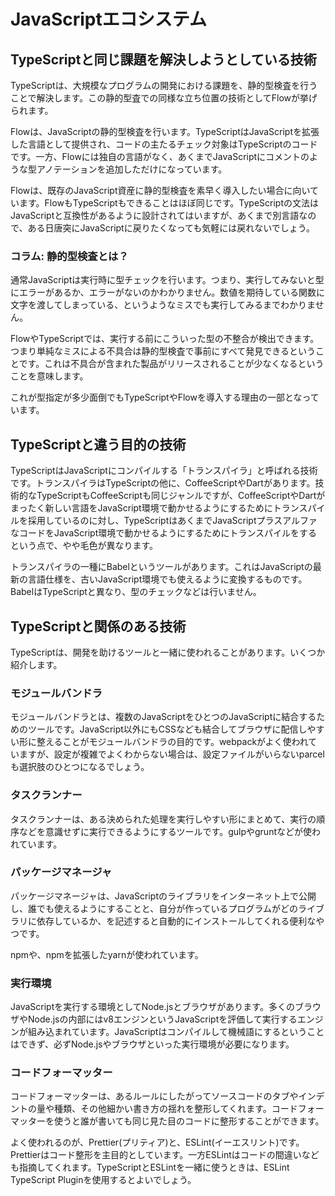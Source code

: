 # JavaScriptエコシステム

## TypeScriptと同じ課題を解決しようとしている技術

TypeScriptは、大規模なプログラムの開発における課題を、静的型検査を行うことで解決します。この静的型査での同様な立ち位置の技術としてFlowが挙げられます。

Flowは、JavaScriptの静的型検査を行います。TypeScriptはJavaScriptを拡張した言語として提供され、コードの主たるチェック対象はTypeScriptのコードです。一方、Flowには独自の言語がなく、あくまでJavaScriptにコメントのような型アノテーションを追加しただけになっています。

Flowは、既存のJavaScript資産に静的型検査を素早く導入したい場合に向いています。FlowもTypeScriptもできることはほぼ同じです。TypeScriptの文法はJavaScriptと互換性があるように設計されてはいますが、あくまで別言語なので、ある日唐突にJavaScriptに戻りたくなっても気軽には戻れないでしょう。

### コラム: 静的型検査とは？

通常JavaScriptは実行時に型チェックを行います。つまり、実行してみないと型にエラーがあるか、エラーがないのかわかりません。数値を期待している関数に文字を渡してしまっている、というようなミスでも実行してみるまでわかりません。

FlowやTypeScriptでは、実行する前にこういった型の不整合が検出できます。つまり単純なミスによる不具合は静的型検査で事前にすべて発見できるということです。これは不具合が含まれた製品がリリースされることが少なくなるということを意味します。

これが型指定が多少面倒でもTypeScriptやFlowを導入する理由の一部となっています。

## TypeScriptと違う目的の技術

TypeScriptはJavaScriptにコンパイルする「トランスパイラ」と呼ばれる技術です。トランスパイラはTypeScriptの他に、CoffeeScriptやDartがあります。技術的なTypeScriptもCoffeeScriptも同じジャンルですが、CoffeeScriptやDartがまったく新しい言語をJavaScript環境で動かせるようにするためにトランスパイルを採用しているのに対し、TypeScriptはあくまでJavaScriptプラスアルファなコードをJavaScript環境で動かせるようにするためにトランスパイルをするという点で、やや毛色が異なります。

トランスパイラの一種にBabelというツールがあります。これはJavaScriptの最新の言語仕様を、古いJavaScript環境でも使えるように変換するものです。BabelはTypeScriptと異なり、型のチェックなどは行いません。

## TypeScriptと関係のある技術

TypeScriptは、開発を助けるツールと一緒に使われることがあります。いくつか紹介します。

### モジュールバンドラ

モジュールバンドラとは、複数のJavaScriptをひとつのJavaScriptに結合するためのツールです。JavaScript以外にもCSSなども結合してブラウザに配信しやすい形に整えることがモジュールバンドラの目的です。webpackがよく使われていますが、設定が複雑でよくわからない場合は、設定ファイルがいらないparcelも選択肢のひとつになるでしょう。

### タスクランナー

タスクランナーは、ある決められた処理を実行しやすい形にまとめて、実行の順序などを意識せずに実行できるようにするツールです。gulpやgruntなどが使われています。

### パッケージマネージャ

パッケージマネージャは、JavaScriptのライブラリをインターネット上で公開し、誰でも使えるようにすることと、自分が作っているプログラムがどのライブラリに依存しているか、を記述すると自動的にインストールしてくれる便利なやつです。

npmや、npmを拡張したyarnが使われています。

### 実行環境

JavaScriptを実行する環境としてNode.jsとブラウザがあります。多くのブラウザやNode.jsの内部にはv8エンジンというJavaScriptを評価して実行するエンジンが組み込まれています。JavaScriptはコンパイルして機械語にするということはできず、必ずNode.jsやブラウザといった実行環境が必要になります。

### コードフォーマッター

コードフォーマッターは、あるルールにしたがってソースコードのタブやインデントの量や種類、その他細かい書き方の揺れを整形してくれます。コードフォーマッターを使うと誰が書いても同じ見た目のコードに整形することができます。

よく使われるのが、Prettier\(プリティア\)と、ESLint\(イーエスリント\)です。Prettierはコード整形を主目的としています。一方ESLintはコードの間違いなども指摘してくれます。TypeScriptとESLintを一緒に使うときは、ESLint TypeScript Pluginを使用するとよいでしょう。

